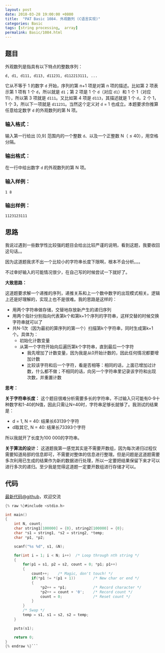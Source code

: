 ```yaml
---
layout: post
date: 2018-03-28 19:00:00 +0800
title:  "PAT Basic 1084. 外观数列 (C语言实现)"
categories: Basic
tags: [string processing,  array]
permalink: Basic/1084.html
---
```


## 题目

外观数列是指具有以下特点的整数序列：

    
    
    d, d1, d111, d113, d11231, d112213111, ...
    

它从不等于 1 的数字 `d` 开始，序列的第 n+1 项是对第 n 项的描述。比如第 2 项表示第 1 项有 1 个 `d`，所以就是 `d1`；第 2
项是 1 个 `d`（对应 `d1`）和 1 个 1（对应 11），所以第 3 项就是 `d111`。又比如第 4 项是 `d113`，其描述就是 1 个
`d`，2 个 1，1 个 3，所以下一项就是 `d11231`。当然这个定义对 `d` = 1 也成立。本题要求你推算任意给定数字 `d` 的外观数列的第
N 项。

### 输入格式：

输入第一行给出 [0,9] 范围内的一个整数 `d`、以及一个正整数 N（ $\le$ 40），用空格分隔。

### 输出格式：

在一行中给出数字 `d` 的外观数列的第 N 项。

### 输入样例：

    
    
    1 8
    

### 输出样例：

    
    
    1123123111
    



## 思路


我说过遇到一些数学性比较强的题目会给出比较严谨的说明，看到这题，我要收回这句话。。

因为这道题我求不出一个比较小的字符串长度下限啊，根本不会分析。。。

不过幸好输入的可能情况很少，在自己写的时候尝试一下就好了。

**大致思路：**

这道题要求解一个递推的序列，递推关系和上一个数中数字的出现模式相关。逻辑上还是好理解的，实现上也不是很难。我的思路是这样的：

- 用两个字符串做存储，交替地存放新产生的递归序列
- 用两个指针分别指向代表第k个和第k+1个序列的字符串，这样交替的时候交换字符串就可以了
- 共N-1次（因为最初的算序列的第一个）扫描第k个字符串，同时生成第k+1个。具体为：
  - 初始化计数变量
  - 从第一个字符开始向后遍历第k个字符串，直到最后一个字符
    - 我先增加了计数变量，因为我是从0开始计数的，因此任何情况都要增加计数
    - 比较该字符和后一个字符，看是否相等：相同的话，上面已增加过计数，什么都不做；不相同的话，向另一个字符串里记录该字符和出现次数，并重置计数


**思考：**

**关于字符串长度：** 这个题目很难分析需要多长的字符串，不过输入只可能有0-9十种数字和1-40的N值，因此只需让N=40时，字符串足够长就够了。我测试的结果是：

- d = 1, N = 40: 结果长63139个字符
- d取其它, N = 40: 结果长73393个字符

所以我就开了长度为100 000的字符串。

**关于算法的设计：** 这道题我第一感觉其实是不需要开数组，因为每次递归过程仅需要知道局部的信息即可，不需要对整体的信息进行整理。但是问题是这道题需要多次利用已生成的结果作为新的数据进行处理，所以一定要把结果保留下来才可以进行多次的递归。至少我是觉得这道题一定要开数组进行存储才可以。

## 代码

[最新代码@github](https://github.com/OliverLew/PAT/blob/master/PATBasic/1084.c)，欢迎交流
```c
{% raw %}#include <stdio.h>

int main()
{
    int N, count;
    char string1[100000] = {0}, string2[100000] = {0};
    char *s1 = string1, *s2 = string2, *temp;
    char *p1, *p2;

    scanf("%s %d", s1, &N);

    for(int i = 1; i < N; i++)  /* Loop through nth string */
    {
        for(p1 = s1, p2 = s2, count = 0; *p1; p1++)
        {
            count++;    /* Magic, don't touch! */
            if(*p1 != *(p1 + 1))        /* New char or end */
            {
                *p2++ = *p1;            /* Record character */
                *p2++ = count + '0';    /* Record count */
                count = 0;              /* Reset count */
            }
        }
        /* Swap */
        temp = s1, s1 = s2, s2 = temp;
    }

    puts(s1);

    return 0;
}
{% endraw %}```